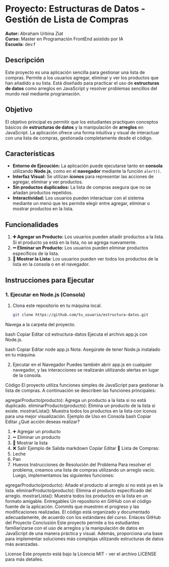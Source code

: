 # Proyecto: Estructuras de Datos - Gestión de Lista de Compras

**Autor:** Abraham Urbina Ziat  
**Curso:** Master en Programación FrontEnd asistido por IA  
**Escuela:** dev.f

## Descripción

Este proyecto es una aplicación sencilla para gestionar una lista de compras. Permite a los usuarios agregar, eliminar y ver los productos que han añadido a su lista. Está diseñado para practicar el uso de **estructuras de datos** como arreglos en JavaScript y resolver problemas sencillos del mundo real mediante programación.

## Objetivo

El objetivo principal es permitir que los estudiantes practiquen conceptos básicos de **estructuras de datos** y la manipulación de **arreglos** en JavaScript. La aplicación ofrece una forma intuitiva y visual de interactuar con una lista de compras, gestionada completamente desde el código.

## Características

- **Entorno de Ejecución:** La aplicación puede ejecutarse tanto en **consola** utilizando **Node.js**, como en el **navegador** mediante la función `alert()`.
- **Interfaz Visual:** Se utilizan **íconos** para representar las acciones de agregar, eliminar y ver productos.
- **Sin productos duplicados:** La lista de compras asegura que no se añadan productos repetidos.
- **Interactividad:** Los usuarios pueden interactuar con el sistema mediante un menú que les permite elegir entre agregar, eliminar o mostrar productos en la lista.

## Funcionalidades

1. **➕ Agregar un Producto:** Los usuarios pueden añadir productos a la lista. Si el producto ya está en la lista, no se agrega nuevamente.
2. **➖ Eliminar un Producto:** Los usuarios pueden eliminar productos específicos de la lista.
3. **🛒 Mostrar la Lista:** Los usuarios pueden ver todos los productos de la lista en la consola o en el navegador.

## Instrucciones para Ejecutar

### 1. Ejecutar en Node.js (Consola)

1. Clona este repositorio en tu máquina local.
   ```bash
   git clone https://github.com/tu_usuario/estructura-datos.git
Navega a la carpeta del proyecto.

bash
Copiar
Editar
cd estructura-datos
Ejecuta el archivo app.js con Node.js.

bash
Copiar
Editar
node app.js
Nota: Asegúrate de tener Node.js instalado en tu máquina.

2. Ejecutar en el Navegador
Puedes también abrir app.js en cualquier navegador, y las interacciones se realizarán utilizando alertas en lugar de la consola.

Código
El proyecto utiliza funciones simples de JavaScript para gestionar la lista de compras. A continuación se describen las funciones principales:

agregarProducto(producto): Agrega un producto a la lista si no está duplicado.
eliminarProducto(producto): Elimina un producto de la lista si existe.
mostrarLista(): Muestra todos los productos en la lista con íconos para una mejor visualización.
Ejemplo de Uso en Consola
bash
Copiar
Editar
¿Qué acción deseas realizar?
1. ➕ Agregar un producto
2. ➖ Eliminar un producto
3. 🛒 Mostrar la lista
4. ❌ Salir
Ejemplo de Salida
markdown
Copiar
Editar
📝 Lista de Compras:
1. Leche
2. Pan
3. Huevos
Instrucciones de Resolución del Problema
Para resolver el problema, creamos una lista de compras utilizando un arreglo vacío. Luego, implementamos las siguientes funciones:

agregarProducto(producto): Añade el producto al arreglo si no está ya en la lista.
eliminarProducto(producto): Elimina el producto especificado del arreglo.
mostrarLista(): Muestra todos los productos en la lista en un formato amigable.
Entregables
Un repositorio en GitHub con el código fuente de la aplicación.
Commits que muestren el progreso y las modificaciones realizadas.
El código está organizado y documentado adecuadamente, de acuerdo con los estándares del curso.
Enlaces
GitHub del Proyecto
Conclusión
Este proyecto permite a los estudiantes familiarizarse con el uso de arreglos y la manipulación de datos en JavaScript de una manera práctica y visual. Además, proporciona una base para implementar soluciones más complejas utilizando estructuras de datos más avanzadas.

License
Este proyecto está bajo la Licencia MIT - ver el archivo LICENSE para más detalles.
